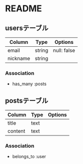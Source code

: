 # README

## usersテーブル
|Column  |Type  |Options    |
|--------|------|-----------|
|email   |string|null: false|
|nickname|string||

### Association
- has_many :posts


## postsテーブル
|Column |Type|Options|
|-------|----|-------|
|title  |text||
|content|text||

### Association
- belongs_to :user


<!--
テーブル数:2
  詳細/users:2
      posts:2
-->